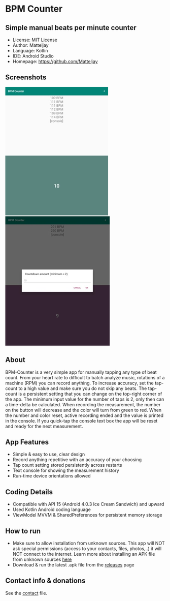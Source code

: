 # BPM Counter
## Simple manual beats per minute counter

- License: MIT License
- Author: Matteljay
- Language: Kotlin
- IDE: Android Studio
- Homepage: https://github.com/Matteljay


## Screenshots
![](https://github.com/Matteljay/bpmcounter-android/blob/master/fastlane/metadata/android/en-US/images/phoneScreenshots/1.jpg)
![](https://github.com/Matteljay/bpmcounter-android/blob/master/fastlane/metadata/android/en-US/images/phoneScreenshots/2.jpg)


## About

BPM-Counter is a very simple app for manually tapping any type of beat count.
From your heart rate to difficult to batch analyze music, rotations of a machine (RPM) you can record anything.
To increase accuracy, set the tap-count to a high value and make sure you do not skip any beats.
The tap-count is a persistent setting that you can change on the top-right corner of the app.
The minimum input value for the number of taps is 2, only then can a time-delta be calculated.
When recording the measurement, the number on the button will decrease and the color will turn from green to red.
When the number and color reset, active recording ended and the value is printed in the console.
If you quick-tap the console text box the app will be reset and ready for the next measurement.


## App Features

- Simple & easy to use, clear design
- Record anything repetitive with an accuracy of your choosing
- Tap count setting stored persistently across restarts
- Text console for showing the measurement history
- Run-time device orientations allowed


## Coding Details

- Compatible with API 15 (Android 4.0.3 Ice Cream Sandwich) and upward
- Used Kotlin Android coding language
- ViewModel MVVM & SharedPreferences for persistent memory storage


## How to run

- Make sure to allow installation from unknown sources. This app will NOT ask special permissions (access to your contacts, files, photos,..)
it will NOT connect to the internet. Learn more about installing an APK file from unknown sources [here](https://www.androidcentral.com/unknown-sources)
- Download & run the latest .apk file from the [releases](https://github.com/Matteljay/bpmcounter-android/releases) page


## Contact info & donations

See the [contact](CONTACT.md) file.
